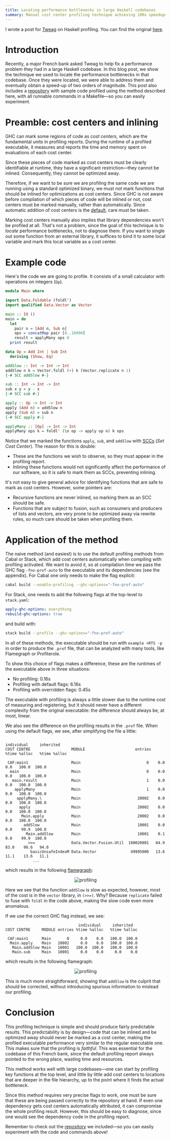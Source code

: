 ```yaml
---
title: Locating performance bottlenecks in large Haskell codebases
summary: Manual cost center profiling technique achieving 100x speedups in production systems
---
```


I wrote a post for [Tweag](https://www.tweag.io) on Haskell profiling. You can
find the original
[here](https://www.tweag.io/blog/2020-01-30-haskell-profiling/).

# Introduction

Recently, a major French bank asked Tweag to help fix a performance problem
they had in a large Haskell codebase. In this blog post, we show the technique
we used to locate the performance bottlenecks in that codebase. Once they were
located, we were able to address them and eventually obtain a speed-up of two
orders of magnitude. This post also includes a [repository][repository] with
sample code profiled using the method described here, with all runnable
commands in a Makefile—so you can easily experiment.

# Preamble: cost centers and inlining

GHC can mark some regions of code as _cost centers_, which are the
fundamental units in profiling reports. During the runtime of a profiled executable, it measures and reports the time and memory spent on evaluations of each cost center.

Since these pieces of code marked as cost centers must be clearly
identifiable at runtime,
they have a significant restriction—they cannot be inlined. Consequently, they cannot be optimized away.

Therefore, if we want to be sure we are profiling the same code we are running using a standard optimized binary, we must _not_ mark functions that
should be inlined for optimizations as cost centers. Since GHC is not aware
before compilation of which pieces of code will be inlined or not,
cost centers must be marked manually, rather than automatically. Since
automatic addition of cost centers is the [default][default], care must be
taken.

Marking cost centers manually also implies that library dependencies won't
be profiled at all. That's not a problem, since the goal of this technique is
to _locate_ performance bottlenecks, not to diagnose them. If you want to
single out some function from an external library, it suffices to bind it to
some local variable and mark this local variable as a cost center.

# Example code

Here's the code we are going to profile.
It consists of a small calculator with operations on integers (`Op`).

```haskell
module Main where

import Data.Foldable (foldl')
import qualified Data.Vector as Vector

main :: IO ()
main = do
  let
    pair n = [Add n, Sub n]
    ops = concatMap pair [0..10000]
    result = applyMany ops 0
  print result

data Op = Add Int | Sub Int
  deriving (Show, Eq)

addSlow :: Int -> Int -> Int
addSlow n k = Vector.foldl (+) k (Vector.replicate n 1)
{-# SCC addSlow #-}

sub :: Int -> Int -> Int
sub x y = y - x
{-# SCC sub #-}

apply :: Op -> Int -> Int
apply (Add n) = addSlow n
apply (Sub n) = sub n
{-# SCC apply #-}

applyMany :: [Op] -> Int -> Int
applyMany ops k = foldl' (\n op -> apply op n) k ops
```

Notice that we marked the functions `apply`, `sub`, and `addSlow` with [SCCs][scc_described] (_Set Cost Center_). The
reason for this is double:

- These are the functions we wish to observe, so they must appear in the
  profiling report.
- Inlining these functions would not significantly affect the
  performance of our software, so it is safe to mark them as
  SCCs, preventing inlining.

It's not easy to give general advice for identifying functions that are safe
to mark as cost centers. However, some pointers are:

- Recursive functions are never inlined, so marking them as an SCC
  should be safe.
- Functions that are subject to fusion, such as consumers and producers of
  lists and vectors, are very prone to be optimized away via rewrite rules, so
  much care should be taken when profiling them.

# Application of the method

The naive method (and easiest) is to use the default profiling methods from
Cabal or Stack, which add cost centers automatically when compiling with
profiling activated. We want to avoid it, so at compilation time we pass the
GHC flag `-fno-prof-auto` to the executable and its dependencies (see the
appendix). For Cabal one only needs to make the flag explicit:

```bash
cabal build --enable-profiling --ghc-options="-fno-prof-auto"
```

For Stack, one needs to add the following flags at the top-level to
`stack.yaml`:

```yaml
apply-ghc-options: everything
rebuild-ghc-options: true
```

and build with:

```bash
stack build --profile --ghc-options="-fno-prof-auto"
```

In all of these methods, the executable should be run with `example +RTS -p` in
order to produce the `.prof` file, that can be analyzed with many tools, like
Flamegraph or Profiterole.

To show this choice of flags makes a difference, these are the runtimes of the
executable above in three situations:

- No profiling: 0.16s
- Profiling with default flags: 6.16s
- Profiling with overridden flags: 0.45s

The executable with profiling is always a little slower due to the
runtime cost of measuring and registering, but it should never have a different
complexity from the original executable: the difference should always be, at
most, linear.

We also see the difference on the profiling results in the `.prof` file. When
using the default flags, we see, after simplifying the file a little:

```
                                                                   individual     inherited
COST CENTRE                  MODULE                      entries  %time %alloc   %time %alloc

 CAF:main1                   Main                             0    0.0    0.0   100.0  100.0
  main                       Main                             0    0.0    0.0   100.0  100.0
   main.result               Main                             1    0.0    0.0   100.0  100.0
    applyMany                Main                             1    0.0    0.0   100.0  100.0
     applyMany.\             Main                         20002    0.0    0.0   100.0  100.0
      apply                  Main                         20002    0.0    0.0   100.0  100.0
       Main.apply            Main                         20002    0.0    0.0   100.0  100.0
        addSlow              Main                         10001    0.0    0.0    99.9  100.0
         Main.addSlow        Main                         10001    0.1    0.0    99.9  100.0
          >>=                Data.Vector.Fusion.Util  100020001   84.9   83.0    98.6   94.0
           basicUnsafeIndexM Data.Vector               49995000   13.6   11.1    13.6   11.1
            ...
```

which results in the following [flamegraph][flamegraph]:

<center>
<img title="profiling" src="./img/profiling-bad.svg"></img>
</center>

Here we see that the function `addSlow` is slow as expected, however,
most of the cost is in the `vector` library, in `(>>=)`. Why?
Because `replicate` failed to fuse with `foldl` in the code above, making
the slow code even more anomalous.

If we use the correct GHC flag instead, we see:

```
                                individual     inherited
COST CENTRE     MODULE entries %time %alloc   %time %alloc

 CAF:main1      Main       0     0.0    0.0   100.0  100.0
  Main.apply    Main   20002     0.0    0.0   100.0  100.0
   Main.addSlow Main   10001   100.0  100.0   100.0  100.0
   Main.sub     Main   10001     0.0    0.0     0.0    0.0
```

which results in the following flamegraph:

<center>
<img title="profiling" src="./img/profiling-good.svg"></img>
</center>

This is much more straightforward, showing that `addSlow` is the culprit
that should be corrected, without introducing spurious information to mislead
our profiling.

# Conclusion

This profiling technique is simple and should produce fairly predictable
results. This predictability is by design—code that can be inlined and be
optimized away should never be marked as a cost center, making the profiled
executable performance very similar to the regular executable one. This makes
sure that the profiling is _faithful_. This was essential for the codebase of
this French bank, since the default profiling report always pointed to the
wrong place, wasting time and resources.

This method works well with large codebases—one can start by profiling
key functions at the top level, and little by little add cost centers to
locations that are deeper in the file hierarchy, up to the point where it finds the
actual bottleneck.

Since this method requires very precise flags to work, one must be sure that
these are being passed correctly to the repository at hand. If even one
dependency gets cost centers automatically attributed, it can compromise
the whole profiling result. However, this should be easy to diagnose, since one
would see the dependency code in the profiling report.

Remember to check out the [repository][repository] we included—so you can
easily experiment with the code and commands above!

[scc]: https://downloads.haskell.org/~ghc/latest/docs/html/users_guide/profiling.html#cost-centres-and-cost-centre-stacks
[scc_described]: https://downloads.haskell.org/~ghc/latest/docs/html/users_guide/profiling.html#inserting-cost-centres-by-hand
[repository]: https://github.com/tweag/blog-resources/tree/master/profiling
[default]: https://www.haskell.org/cabal/users-guide/nix-local-build.html#cfg-field-profiling-detail
[flamegraph]: https://github.com/fpco/ghc-prof-flamegraph
